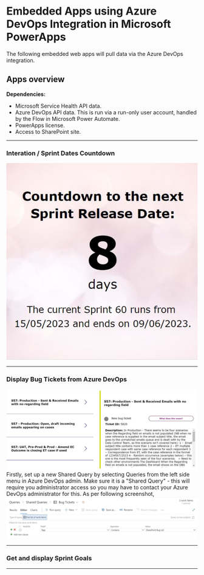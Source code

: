 # Embedded Apps using Azure DevOps Integration in Microsoft PowerApps
The following embedded web apps will pull data via the Azure DevOps integration.

## Apps overview
**Dependencies:**
- Microsoft Service Health API data.
- Azure DevOps API data. This is run via a run-only user account, handled by the Flow in Microsoft Power Automate.
- PowerApps license.
- Access to SharePoint site.

<hr>

### Interation / Sprint Dates Countdown
![Screenshot showing embedded Azure DevOps current sprint countdown app built in Microsoft PowerApps](https://github.com/morganmcl99/azure-devops-powerapps/blob/f28399f51f94d4d85e0316ce54972684c25adb87/Screenshots/countdown_sprint_release_date_app.jpg?raw=true)

<hr>

### Display Bug Tickets from Azure DevOps
![Displaying bug tickets as an embedded app built in Microsoft PowerApps](https://github.com/morganmcl99/azure-devops-powerapps/blob/fdbafbd3a6813734f001b28fdffcbd5c5a7ec5fa/Screenshots/bug_tickets_azure_devops_ss.jpg?raw=true)
Firstly, set up a new Shared Query by selecting Queries from the left side menu in Azure DevOps admin. Make sure it is a "Shared Query" - this will require you administrator access so you may have to contact your Azure DevOps administrator for this. As per following screenshot, 
![Set up a custom Shared Query in Azure DevOps admin to pull the correct data](https://github.com/morganmcl99/azure-devops-powerapps/blob/1eb17121f136a854853cb82ad7db7a9c4e2b781b/Screenshots/bug_tickets_azure_devops.jpg?raw=true)

<hr>

### Get and display Sprint Goals

<hr>